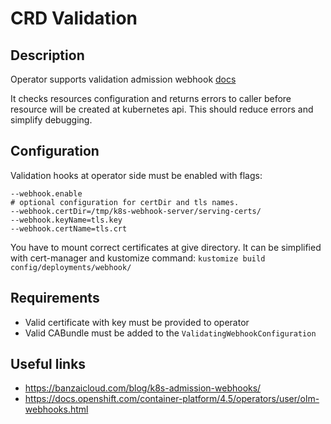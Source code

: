 # CRD Validation

## Description
 Operator supports validation admission webhook [docs](https://kubernetes.io/docs/reference/access-authn-authz/extensible-admission-controllers/)
  
 It checks resources configuration and returns errors to caller before resource will be created at kubernetes api. 
 This should reduce errors and simplify debugging.
 
## Configuration

  Validation hooks at operator side must be enabled with flags:
```
--webhook.enable
# optional configuration for certDir and tls names.
--webhook.certDir=/tmp/k8s-webhook-server/serving-certs/
--webhook.keyName=tls.key
--webhook.certName=tls.crt
```

 You have to mount correct certificates at give directory. 
 It can be simplified with cert-manager and kustomize command: `kustomize build config/deployments/webhook/ `
  

## Requirements

 - Valid certificate with key must be provided to operator
 - Valid CABundle must be added to the `ValidatingWebhookConfiguration`


## Useful links
- https://banzaicloud.com/blog/k8s-admission-webhooks/
- https://docs.openshift.com/container-platform/4.5/operators/user/olm-webhooks.html